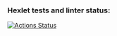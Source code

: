 ### Hexlet tests and linter status:
[![Actions Status](https://github.com/burchik017/frontend-project-lvl1/workflows/hexlet-check/badge.svg)](https://github.com/burchik017/frontend-project-lvl1/actions)